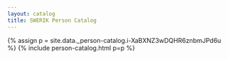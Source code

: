 ```yaml
---
layout: catalog
title: SWERIK Person Catalog
---
```

{% assign p = site.data._person-catalog.i-XaBXNZ3wDQHR6znbmJPd6u %}
{% include person-catalog.html p=p %}

